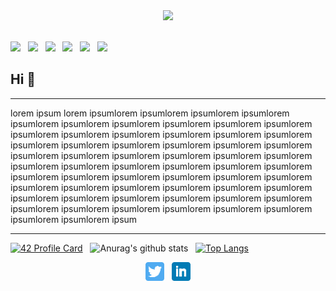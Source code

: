 
<div align="center" style="text-align:center"><img src="https://media.giphy.com/media/RbDKaczqWovIugyJmW/giphy.gif" /></div>
<br/>

![](https://img.shields.io/badge/Code-Javascript-informational?style=flat&logo=javascript&logoColor=white&color=2bbc8a)
&nbsp;
![](https://img.shields.io/badge/OS-Linux-informational?style=flat&logo=linux&logoColor=white&color=2bbc8a)
&nbsp;
![](https://img.shields.io/badge/Code-Python-informational?style=flat&logo=python&logoColor=white&color=2bbc8a)
&nbsp;
![](https://img.shields.io/badge/Code-React-informational?style=flat&logo=react.js&logoColor=white&color=2bbc8a)
&nbsp;
![](https://img.shields.io/badge/Code-Make-informational?style=flat&logo=cmake&logoColor=white&color=2bbc8a)
&nbsp;
![](https://komarev.com/ghpvc/?username=ZackChOfficial)

## Hi 👋
---

lorem ipsum  lorem ipsumlorem ipsumlorem ipsumlorem ipsumlorem ipsumlorem ipsumlorem ipsumlorem ipsumlorem ipsumlorem ipsumlorem ipsumlorem ipsumlorem ipsumlorem ipsumlorem ipsumlorem ipsumlorem ipsumlorem ipsumlorem ipsumlorem ipsumlorem ipsumlorem ipsumlorem ipsumlorem ipsumlorem ipsumlorem ipsumlorem ipsumlorem ipsumlorem ipsumlorem ipsumlorem ipsumlorem ipsumlorem ipsumlorem ipsumlorem ipsumlorem ipsumlorem ipsumlorem ipsumlorem ipsumlorem ipsumlorem ipsumlorem ipsumlorem ipsumlorem ipsumlorem ipsumlorem ipsumlorem ipsumlorem ipsumlorem ipsumlorem ipsumlorem ipsumlorem ipsumlorem ipsumlorem ipsumlorem ipsumlorem ipsumlorem ipsumlorem ipsumlorem ipsumlorem ipsumlorem ipsum

---


<p>

[![42 Profile Card](https://1337-readme.vercel.app/api/profile?cursus=42cursus&email=hide&login=zchatoua)](https://github.com/ZackChOfficial/ZackChOfficial)&nbsp;&nbsp;
![Anurag's github stats](https://github-readme-stats.vercel.app/api?username=ZackChOfficial&show_icons=true&theme=tokyonight)&nbsp;&nbsp;
[![Top Langs](https://github-readme-stats.vercel.app/api/top-langs/?username=ZackChOfficial&layout=compact)](https://github.com/anuraghazra/github-readme-stats)

</p>

<p align="center">
<a href="https://twitter.com/ZACKCH_OFF"><img height="30" src="https://github.com/ZackChOfficial/ZackChOfficial/blob/main/assets/twitter.png?raw=true"></a>&nbsp;&nbsp;
<a href="https://www.linkedin.com/in/zakch/"><img height="30" src="https://github.com/ZackChOfficial/ZackChOfficial/blob/main/assets/linkedin.png?raw=true"></a>

</p>
